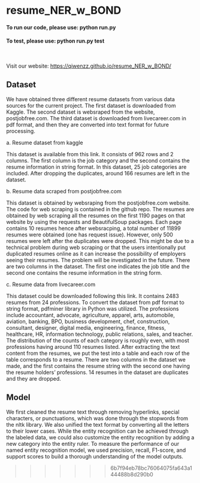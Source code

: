 # resume_NER_w_BOND

#### To run our code, please use: python run.py
#### To test, please use: python run.py test

<br />

Visit our website:
https://qiwenzz.github.io/resume_NER_w_BOND/

## Dataset
We have obtained three different resume datasets from various data sources for the current project. The first dataset is downloaded from Kaggle. The second dataset is websraped from the website, postjobfree.com. The third dataset is downloaded from livecareer.com in pdf format, and then they are converted into text format for future processing.

a. Resume dataset from kaggle
	
  This dataset is available from this link. It consists of 962 rows and 2 columns. The first column is the job category and the second contains the resume information in string format. In this dataset, 25 job categories are included. After dropping the duplicates,  around 166 resumes are left in the dataset.

b. Resume data scraped from postjobfree.com
	
  This dataset is obtained by websraping from the postjobfree.com website. The code for web scraping is contained in the github repo. The resumes are obtained by web scraping all the resumes on the first 1190 pages on that website by using the requests and BeautifulSoup packages. Each page contains 10 resumes hence after websracping, a total number of 11899 resumes were obtained (one has request issue). However, only 500 resumes were left after the duplicates were dropped. This might be due to a technical problem during web scraping or that the users intentionally put duplicated resumes online as it can increase the possibility of employers seeing their resumes. The problem will be investigated in the future. There are two columns in the dataset. The first one indicates the job title and the second one contains the resume information in the string form. 

c. Resume data from livecareer.com
	
  This dataset could be downloaded following this link. It contains 2483 resumes from 24 professions. To convert the dataset from pdf format to string format, pdfminer library in Python was utilized. The professions include accountant, advocate, agriculture, apparel, arts, automobile, aviation, banking, BPO, business development, chef, construction, consultant, designer, digital media, engineering, finance, fitness, healthcare, HR, information technology, public relations, sales, and teacher. The distribution of the counts of each category is roughly even, with most professions having around 110 resumes listed. After extracting the text content from the resumes, we put the test into a table and each row of the table corresponds to a resume. There are two columns in the dataset we made, and the first contains the resume string with the second one having the resume holders’ professions. 14 resumes in the dataset are duplicates and they are dropped.
  

## Model

We first cleaned the resume text through removing hyperlinks, special characters, or punctuations, which was done through the stopwords from the nltk library. We also unified the text format by converting all the letters to their lower cases. While the entity recognition can be achieved through the labeled data, we could also customize the entity recognition by adding a new category into the entity ruler. To measure the performance of our named entity recognition model, we used precision, recall, F1-score, and support scores to build a thorough understanding of the model outputs. 
>>>>>>> 6b7f94eb78bc76064075fa643a144488b8d290b0
